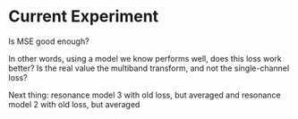 # Current Experiment

Is MSE good enough?

In other words, using a model we know performs well, does this loss work
better?  Is the real value the multiband transform, and not the single-channel loss?


Next thing: resonance model 3 with old loss, but averaged
and resonance model 2 with old loss, but averaged
